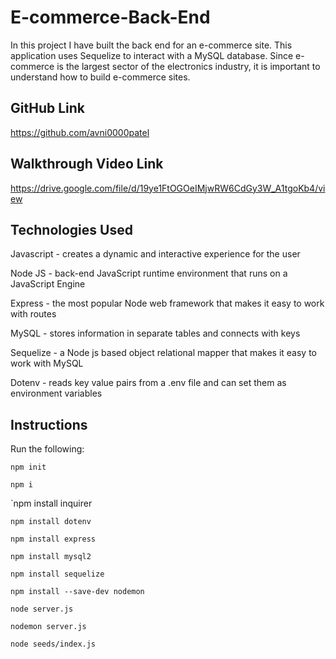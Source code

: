 # E-commerce-Back-End
In this project I have built the back end for an e-commerce site. This application uses Sequelize to interact with a MySQL database. Since e-commerce is the largest sector of the electronics industry, it is important to understand how to build e-commerce sites.
## GitHub Link
https://github.com/avni0000patel
## Walkthrough Video Link
https://drive.google.com/file/d/19ye1FtOGOeIMjwRW6CdGy3W_A1tgoKb4/view
## Technologies Used
Javascript - creates a dynamic and interactive experience for the user

Node JS - back-end JavaScript runtime environment that runs on a JavaScript Engine

Express - the most popular Node web framework that makes it easy to work with routes

MySQL - stores information in separate tables and connects with keys

Sequelize - a Node js based object relational mapper that makes it easy to work with MySQL

Dotenv - reads key value pairs from a .env file and can set them as environment variables

## Instructions
Run the following:

`npm init`

`npm i`

`npm install inquirer

`npm install dotenv`

`npm install express`

`npm install mysql2`

`npm install sequelize`

`npm install --save-dev nodemon`

`node server.js`

`nodemon server.js`

`node seeds/index.js`
